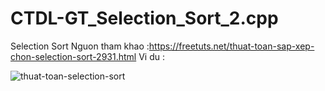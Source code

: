 # CTDL-GT_Selection_Sort_2.cpp
Selection Sort
Nguon tham khao :https://freetuts.net/thuat-toan-sap-xep-chon-selection-sort-2931.html
Vi du : 

![thuat-toan-selection-sort](https://user-images.githubusercontent.com/129465517/230521950-8d92f592-32ac-4263-a8ef-ada7f5a7c59f.png)

